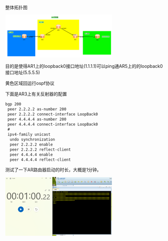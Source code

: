 

整体拓扑图

<img src="README.assets/image-20240602215956811.png" alt="image-20240602215956811" style="zoom: 33%;" />

目的是使得AR1上的loopback0接口地址(1.1.1.1)可以ping通AR5上的的loopback0接口地址(5.5.5.5)

黄色区域回运行ospf协议







下面是AR3上有关反射器的配置

```
bgp 200
 peer 2.2.2.2 as-number 200 
 peer 2.2.2.2 connect-interface LoopBack0
 peer 4.4.4.4 as-number 200 
 peer 4.4.4.4 connect-interface LoopBack0
 #
 ipv4-family unicast
  undo synchronization
  peer 2.2.2.2 enable
  peer 2.2.2.2 reflect-client
  peer 4.4.4.4 enable
  peer 4.4.4.4 reflect-client
```





测试了一下AR路由器启动的时长，大概是1分钟。

<img src="README.assets/image-20240602215715757.png" alt="image-20240602215715757" style="zoom: 33%;" />